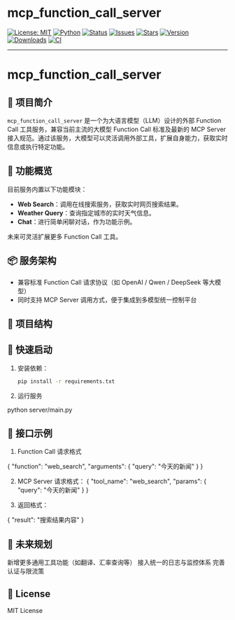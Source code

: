 # mcp_function_call_server

[![License: MIT](https://img.shields.io/badge/License-MIT-green.svg)](LICENSE)
[![Python](https://img.shields.io/badge/Python-3.8%2B-blue.svg)](https://www.python.org/)
[![Status](https://img.shields.io/badge/status-active-brightgreen.svg)]()
[![Issues](https://img.shields.io/github/issues/hongjiaren/mcp_function_call_server.svg)](https://github.com/hongjiaren/mcp_function_call_server/issues)
[![Stars](https://img.shields.io/github/stars/hongjiaren/mcp_function_call_server.svg?style=social)](https://github.com/hongjiaren/mcp_function_call_server/stargazers)
[![Version](https://img.shields.io/badge/version-1.0.0-orange.svg)]()
[![Downloads](https://img.shields.io/badge/downloads-100%2B-lightgrey.svg)]()
[![CI](https://img.shields.io/badge/build-passing-brightgreen.svg)]()

---
# mcp_function_call_server

## 📖 项目简介

`mcp_function_call_server` 是一个为大语言模型（LLM）设计的外部 Function Call 工具服务，兼容当前主流的大模型 Function Call 标准及最新的 MCP Server 接入规范。通过该服务，大模型可以灵活调用外部工具，扩展自身能力，获取实时信息或执行特定功能。

## 🎯 功能概览

目前服务内置以下功能模块：

- **Web Search**：调用在线搜索服务，获取实时网页搜索结果。
- **Weather Query**：查询指定城市的实时天气信息。
- **Chat**：进行简单闲聊对话，作为功能示例。

未来可灵活扩展更多 Function Call 工具。

## 📦 服务架构

- 兼容标准 Function Call 请求协议（如 OpenAI / Qwen / DeepSeek 等大模型）
- 同时支持 MCP Server 调用方式，便于集成到多模型统一控制平台

## 📂 项目结构




## 🚀 快速启动

1. 安装依赖：
   ```bash
   pip install -r requirements.txt


2. 运行服务

python server/main.py


## 📡 接口示例

1. Function Call 请求格式

{
  "function": "web_search",
  "arguments": {
    "query": "今天的新闻"
  }
}

2. MCP Server 请求格式：
{
  "tool_name": "web_search",
  "params": {
    "query": "今天的新闻"
  }
}

3. 返回格式：

{
  "result": "搜索结果内容"
}

## 📌 未来规划

新增更多通用工具功能（如翻译、汇率查询等）
接入统一的日志与监控体系
完善认证与限流策


## 📄 License

MIT License
